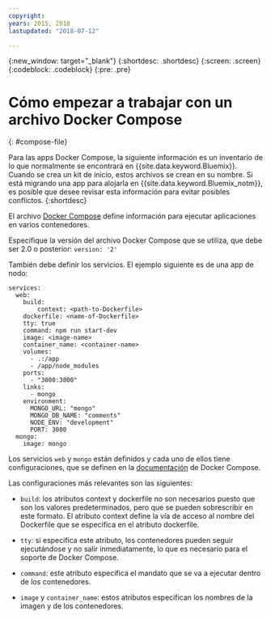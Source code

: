 ```yaml
---
copyright:
years: 2015, 2018
lastupdated: "2018-07-12"

---
```


{:new_window: target="_blank"}
{:shortdesc: .shortdesc}
{:screen: .screen}
{:codeblock: .codeblock}
{:pre: .pre}

# Cómo empezar a trabajar con un archivo Docker Compose
{: #compose-file}

Para las apps Docker Compose, la siguiente información es un inventario de lo que normalmente se encontrará en {{site.data.keyword.Bluemix}}. Cuando se crea un kit de inicio, estos archivos se crean en su nombre. Si está migrando una app para alojarla en {{site.data.keyword.Bluemix_notm}}, es posible que desee revisar esta información para evitar posibles conflictos.
{:shortdesc}

El archivo [Docker Compose](https://docs.docker.com/compose/overview/) define información para ejecutar aplicaciones en varios contenedores.

Especifique la versión del archivo Docker Compose que se utiliza, que debe ser 2.0 o posterior:
`version: '2'`

También debe definir los servicios. El ejemplo siguiente es de una app de nodo:

```
services:
  web:
    build:
    	context: <path-to-Dockerfile>
	dockerfile: <name-of-Dockerfile>
    tty: true
    command: npm run start-dev
    image: <image-name>
    container_name: <container-name>
    volumes:
      - .:/app
      - /app/node_modules
    ports:
      - "3000:3000"
    links:
      - mongo
    environment:
      MONGO_URL: "mongo"
      MONGO_DB_NAME: "comments"
      NODE_ENV: "development"
      PORT: 3000
  mongo:
    image: mongo
```

Los servicios `web` y `mongo` están definidos y cada uno de ellos tiene configuraciones, que se definen en la [documentación](https://docs.docker.com/compose/compose-file/compose-file-v2/) de Docker Compose.

Las configuraciones más relevantes son las siguientes:

* `build`: los atributos context y dockerfile no son necesarios puesto que son los valores predeterminados, pero que se pueden sobrescribir en este formato. El atributo context define la vía de acceso al nombre del Dockerfile que se especifica en el atributo dockerfile.

* `tty`: si especifica este atributo, los contenedores pueden seguir ejecutándose y no salir inmediatamente, lo que es necesario para el soporte de Docker Compose.

* `command`: este atributo especifica el mandato que se va a ejecutar dentro de los contenedores.

* `image` y `container_name`: estos atributos especifican los nombres de la imagen y de los contenedores.
